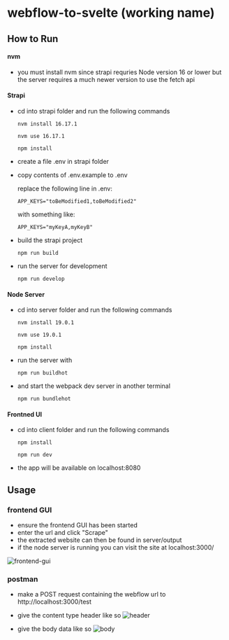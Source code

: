 # webflow-to-svelte (working name)

## How to Run
#### nvm
  - you must install nvm since strapi requries Node version 16 or lower but the server requires a much newer version to use the fetch api

#### Strapi

  - cd into strapi folder and run the following commands
    ```shell
    nvm install 16.17.1
    ```
    ```shell
    nvm use 16.17.1
    ```
    ```shell
    npm install
    ```
  - create a file .env in strapi folder
  - copy contents of .env.example to .env
  
    replace the following line in .env: 
    ```javscript
    APP_KEYS="toBeModified1,toBeModified2"
    ```
    with something like: 
    ```javscript
    APP_KEYS="myKeyA,myKeyB"
    ```
  - build the strapi project
    ```shell
    npm run build
    ```
  - run the server for development
    ```shell
    npm run develop
    ```
  
#### Node Server
  - cd into server folder and run the following commands
    ```shell
    nvm install 19.0.1
    ```
    ```shell
    nvm use 19.0.1
    ```
    ```shell
    npm install
    ```
  - run the server with 
    ```shell
    npm run buildhot
    ```
  - and start the webpack dev server in another terminal
    ```shell
    npm run bundlehot
    ```
    
#### Frontned UI
  - cd into client folder and run the following commands
    ```shell
    npm install
    ```
    ```shell
    npm run dev
    ```
  - the app will be available on localhost:8080
  
## Usage
### frontend GUI
 - ensure the frontend GUI has been started
 - enter the url and click "Scrape"
 - the extracted website can then be found in server/output
 - if the node server is running you can visit the site at localhost:3000/
 
![frontend-gui](https://user-images.githubusercontent.com/113685729/200182129-25880491-7126-4070-b852-248fc312ecfa.png)

### postman
  - make a POST request containing the webflow url to http://localhost:3000/test

  - give the content type header like so
  ![header](https://user-images.githubusercontent.com/113685729/200182226-32a0c6b7-87ee-4b08-be60-b3f77585f54a.png)

  - give the body data like so
  ![body](https://user-images.githubusercontent.com/113685729/200182228-9f9dcec9-f5be-4b3a-8012-65202beecaff.png)
